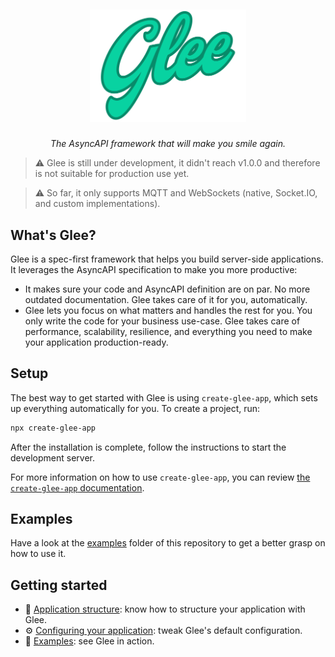 <h5 align="center">
  <br>
  <img src="./assets/glee.svg" alt="Glee logo" width="250">
</h5>
<p align="center">
  <em>The AsyncAPI framework that will make you smile again.</em>
</p>


> :warning: Glee is still under development, it didn't reach v1.0.0 and therefore is not suitable for production use yet.

> :warning: So far, it only supports MQTT and WebSockets (native, Socket.IO, and custom implementations).

## What's Glee?

Glee is a spec-first framework that helps you build server-side applications. It leverages the AsyncAPI specification to make you more productive:

* It makes sure your code and AsyncAPI definition are on par. No more outdated documentation. Glee takes care of it for you, automatically.
* Glee lets you focus on what matters and handles the rest for you. You only write the code for your business use-case. Glee takes care of performance, scalability, resilience, and everything you need to make your application production-ready.

## Setup

The best way to get started with Glee is using `create-glee-app`, which sets up everything automatically for you. To create a project, run:

```bash
npx create-glee-app
```

After the installation is complete, follow the instructions to start the development server.

For more information on how to use `create-glee-app`, you can review [the `create-glee-app` documentation](https://github.com/asyncapi/create-glee-app).

## Examples

Have a look at the [examples](./examples) folder of this repository to get a better grasp on how to use it.

## Getting started

* :file_folder: [Application structure](docs/app-structure.md): know how to structure your application with Glee.
* :gear: [Configuring your application](docs/config-file.md): tweak Glee's default configuration.
* :rocket: [Examples](./examples): see Glee in action.
